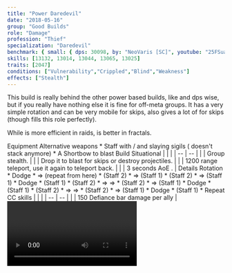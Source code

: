 ```yaml
---
title: "Power Daredevil"
date: "2018-05-16"
group: "Good Builds"
role: "Damage"
profession: "Thief"
specialization: "Daredevil"
benchmark: { small: { dps: 30098, by: "NeoVaris [SC]", youtube: "25FSua-l9wM" }}
skills: [13132, 13014, 13044, 13065, 13025]
traits: [2047]
conditions: ["Vulnerability","Crippled","Blind","Weakness"]
effects: ["Stealth"]
---
```


This build is really behind the other power based builds, like <Specialization name="dragonhunter" prefix="power"/> and <Specialization name="weaver" prefix="power"/> dps wise, but if you really have nothing else it is fine for off-meta groups. It has a very simple rotation and can be very mobile for skips, also gives a lot of <Effect name="stealth"/> for skips (though <Specialization name="druid"/> fills this role perfectly).

While <Specialization name="deadeye" prefix="power"/> is more efficient in raids, <Specialization name="daredevil" prefix="power"/> is better in fractals.

<Divider>
Equipment
</Divider>

<Grid>
<Column>
<Armor helmId="48087" helmRuneId="24836" helmRuneCount="6" helmAffix="Berserker" helmRune="Scholar" shouldersId="48089" shouldersRuneId="24836" shouldersRuneCount="6" shouldersAffix="Berserker" shouldersRune="Scholar" coatId="48085" coatRuneId="24836" coatRuneCount="6" coatAffix="Berserker" coatRune="Scholar" glovesId="48086" glovesRuneId="24836" glovesRuneCount="6" glovesAffix="Berserker" glovesRune="Scholar" leggingsId="48088" leggingsRuneId="24836" leggingsRuneCount="6" leggingsAffix="Berserker" leggingsRune="Scholar" bootsId="48084" bootsRuneId="24836" bootsRuneCount="6" bootsAffix="Berserker" bootsRune="Scholar"/>
</Column>

<Column>
<Weapons weapon1MainId="46773" weapon1MainSigil1Id="24615" weapon1MainSigil2Id="24868" weapon1MainType="Staff" weapon1MainAffix="Berserker" weapon1MainSigil1="Force" weapon1MainSigil2="Impact"/>

<Card>
<CardHeader>
Alternative weapons
</CardHeader>
<CardContent>
* Staff with <Item id="36053" text="false"/> / <Item id="24615" text="false"/> and slaying sigils  
  (<Item id="36054"/> doesn't stack anymore)
* A Shortbow to blast <Boon name="might"/>
</CardContent>
</Card>
</Column>

<Column>
<Trinkets backItemId="49384" backItemStatId="584" backItemAffix="Berserker" accessory1Id="39233" accessory1Affix="Berserker" accessory2Id="39232" accessory2Affix="Berserker" amuletId="39273" amuletAffix="Berserker" ring1Id="75669" ring1Affix="Berserker" ring2Id="76024" ring2Affix="Berserker"/>

<Consumables foodId="41569" utilityId="67530" infusionId="37131"/>
</Column>
</Grid>

<Divider>
Build
</Divider>

<Grid>
<Column width="9">
<Traits title="" traits1Id="28" traits1="Dreadly Arts" traits1Selected="1276,1292,1269" traits2Id="35" traits2="Critical Strikes" traits2Selected="1268,1272,1904" traits3Id="7" traits3="Daredevil" traits3Selected="1933,1884,2047"/>
</Column>

<Column>
<Skills weapon1Skill1="" weapon1Skill2="" weapon1Skill3="" weapon1Skill4="" weapon1Skill5="" utilitySkill1="30400" utilitySkill2="13037" utilitySkill3="30868" utilitySkill4="13046" utilitySkill5="13132"/>

<Card>
<CardHeader>
Situational
</CardHeader>
<CardContent>
| | |
| -- | -- |
| <Skill id="13117" size="big" text="false"/> | Group stealth. |
| <Skill id="13065" size="big" text="false"/> | Drop it to blast <Effect name="stealth"/> for skips or destroy projectiles. |
| <Skill id="13002" size="big" text="false"/> | 1200 range teleport, use it again to teleport back. |
| <Skill id="13044" size="big" text="false"/> | 3 seconds AoE <Effect name="stealth"/> . |
</CardContent>
</Card>
</Column>
</Grid>

<Divider>
Details
</Divider>

<Grid>
<Column width="9">
<Card>
<CardHeader>
Rotation
</CardHeader>
<CardContent>
* Dodge
* <Skill id="30868"/> => <Skill id="30693"/> (repeat from here)
* <Skill id="29911"/> (Staff 2)
* <Skill id="30614"/> => <Skill id="30135"/> (Staff 1)
* <Skill id="29911"/> (Staff 2)
* <Skill id="30614"/> => <Skill id="30135"/> (Staff 1)
* Dodge
* <Skill id="30434"/> (Staff 1)
* <Skill id="29911"/> (Staff 2)
* <Skill id="30614"/> => <Skill id="30135"/> => <Skill id="30434"/>
* <Skill id="29911"/> (Staff 2)
* <Skill id="30614"/> => <Skill id="30135"/> (Staff 1)
* Dodge
* <Skill id="30434"/> (Staff 1)
* <Skill id="29911"/> (Staff 2)
* <Skill id="30614"/> => <Skill id="30135"/> => <Skill id="30434"/>
* <Skill id="29911"/> (Staff 2)
* <Skill id="30614"/> => <Skill id="30135"/> (Staff 1)
* Dodge
* <Skill id="30434"/> (Staff 1)
* Repeat
</CardContent>
</Card>
</Column>

<Column>
<Card>
<CardHeader>
CC skills
</CardHeader>
<CardContent>
| | |
| -- | -- |
| <Skill id="13132"/> | 150 Defiance bar damage per ally |
</CardContent>
</Card>
<Video videoId="25FSua-l9wM" videoTitle="Daredevil Staff 30.1k (with Allies) by Neovaris [SC]"/>
</Column>
</Grid>
